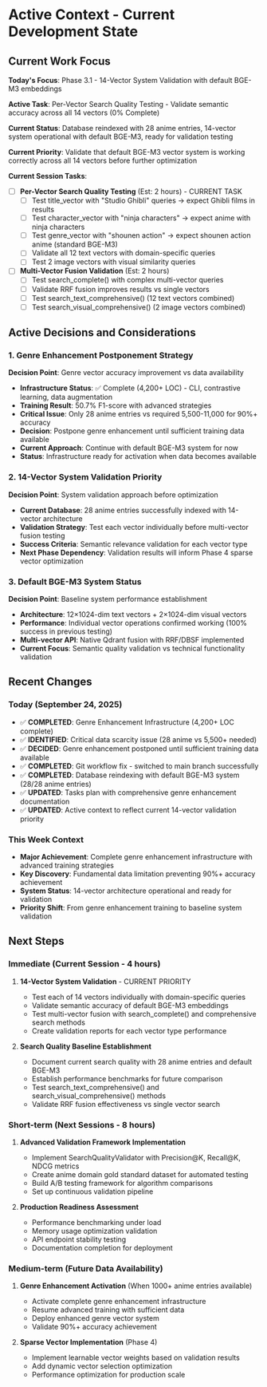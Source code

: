 # Active Context - Current Development State

## Current Work Focus

**Today's Focus**: Phase 3.1 - 14-Vector System Validation with default BGE-M3 embeddings

**Active Task**: Per-Vector Search Quality Testing - Validate semantic accuracy across all 14 vectors (0% Complete)

**Current Status**: Database reindexed with 28 anime entries, 14-vector system operational with default BGE-M3, ready for validation testing

**Current Priority**: Validate that default BGE-M3 vector system is working correctly across all 14 vectors before further optimization

**Current Session Tasks**:
- [ ] **Per-Vector Search Quality Testing** (Est: 2 hours) - CURRENT TASK
  - [ ] Test title_vector with "Studio Ghibli" queries → expect Ghibli films in results
  - [ ] Test character_vector with "ninja characters" → expect anime with ninja characters
  - [ ] Test genre_vector with "shounen action" → expect shounen action anime (standard BGE-M3)
  - [ ] Validate all 12 text vectors with domain-specific queries
  - [ ] Test 2 image vectors with visual similarity queries

- [ ] **Multi-Vector Fusion Validation** (Est: 2 hours)
  - [ ] Test search_complete() with complex multi-vector queries
  - [ ] Validate RRF fusion improves results vs single vectors
  - [ ] Test search_text_comprehensive() (12 text vectors combined)
  - [ ] Test search_visual_comprehensive() (2 image vectors combined)

## Active Decisions and Considerations

### 1. Genre Enhancement Postponement Strategy

**Decision Point**: Genre vector accuracy improvement vs data availability

- **Infrastructure Status**: ✅ Complete (4,200+ LOC) - CLI, contrastive learning, data augmentation
- **Training Result**: 50.7% F1-score with advanced strategies
- **Critical Issue**: Only 28 anime entries vs required 5,500-11,000 for 90%+ accuracy
- **Decision**: Postpone genre enhancement until sufficient training data available
- **Current Approach**: Continue with default BGE-M3 system for now
- **Status**: Infrastructure ready for activation when data becomes available

### 2. 14-Vector System Validation Priority

**Decision Point**: System validation approach before optimization

- **Current Database**: 28 anime entries successfully indexed with 14-vector architecture
- **Validation Strategy**: Test each vector individually before multi-vector fusion testing
- **Success Criteria**: Semantic relevance validation for each vector type
- **Next Phase Dependency**: Validation results will inform Phase 4 sparse vector optimization

### 3. Default BGE-M3 System Status

**Decision Point**: Baseline system performance establishment

- **Architecture**: 12×1024-dim text vectors + 2×1024-dim visual vectors
- **Performance**: Individual vector operations confirmed working (100% success in previous testing)
- **Multi-vector API**: Native Qdrant fusion with RRF/DBSF implemented
- **Current Focus**: Semantic quality validation vs technical functionality validation

## Recent Changes

### Today (September 24, 2025)

- ✅ **COMPLETED**: Genre Enhancement Infrastructure (4,200+ LOC complete)
- ✅ **IDENTIFIED**: Critical data scarcity issue (28 anime vs 5,500+ needed)
- ✅ **DECIDED**: Genre enhancement postponed until sufficient training data available
- ✅ **COMPLETED**: Git workflow fix - switched to main branch successfully
- ✅ **COMPLETED**: Database reindexing with default BGE-M3 system (28/28 anime entries)
- ✅ **UPDATED**: Tasks plan with comprehensive genre enhancement documentation
- ✅ **UPDATED**: Active context to reflect current 14-vector validation priority

### This Week Context

- **Major Achievement**: Complete genre enhancement infrastructure with advanced training strategies
- **Key Discovery**: Fundamental data limitation preventing 90%+ accuracy achievement
- **System Status**: 14-vector architecture operational and ready for validation
- **Priority Shift**: From genre enhancement training to baseline system validation

## Next Steps

### Immediate (Current Session - 4 hours)

1. **14-Vector System Validation** - CURRENT PRIORITY
   - Test each of 14 vectors individually with domain-specific queries
   - Validate semantic accuracy of default BGE-M3 embeddings
   - Test multi-vector fusion with search_complete() and comprehensive search methods
   - Create validation reports for each vector type performance

2. **Search Quality Baseline Establishment**
   - Document current search quality with 28 anime entries and default BGE-M3
   - Establish performance benchmarks for future comparison
   - Test search_text_comprehensive() and search_visual_comprehensive() methods
   - Validate RRF fusion effectiveness vs single vector search

### Short-term (Next Sessions - 8 hours)

1. **Advanced Validation Framework Implementation**
   - Implement SearchQualityValidator with Precision@K, Recall@K, NDCG metrics
   - Create anime domain gold standard dataset for automated testing
   - Build A/B testing framework for algorithm comparisons
   - Set up continuous validation pipeline

2. **Production Readiness Assessment**
   - Performance benchmarking under load
   - Memory usage optimization validation
   - API endpoint stability testing
   - Documentation completion for deployment

### Medium-term (Future Data Availability)

1. **Genre Enhancement Activation** (When 1000+ anime entries available)
   - Activate complete genre enhancement infrastructure
   - Resume advanced training with sufficient data
   - Deploy enhanced genre vector system
   - Validate 90%+ accuracy achievement

2. **Sparse Vector Implementation** (Phase 4)
   - Implement learnable vector weights based on validation results
   - Add dynamic vector selection optimization
   - Performance optimization for production scale